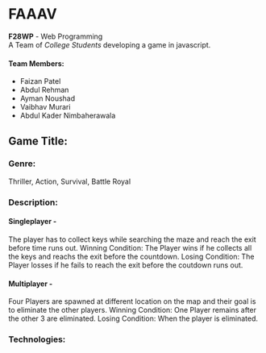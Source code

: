 # FAAAV

<strong>F28WP</strong> - Web Programming
<br/>
A Team of <em>College Students</em> developing a game in javascript.

#### Team Members:

- Faizan Patel
- Abdul Rehman
- Ayman Noushad
- Vaibhav Murari
- Abdul Kader Nimbaherawala

## Game Title:

### Genre:
Thriller, Action, Survival, Battle Royal

### Description:
#### Singleplayer -
  The player has to collect keys while searching the maze and reach the exit before time runs out.
  Winning Condition: The Player wins if he collects all the keys and reachs the exit before the countdown.
  Losing Condition: The Player losses if he fails to reach the exit before the coutdown runs out.
#### Multiplayer -
  Four Players are spawned at different location on the map and their goal is to eliminate the other players.
  Winning Condition: One Player remains after the other 3 are eliminated.
  Losing Condition: When the player is eliminated.
  
### Technologies:
